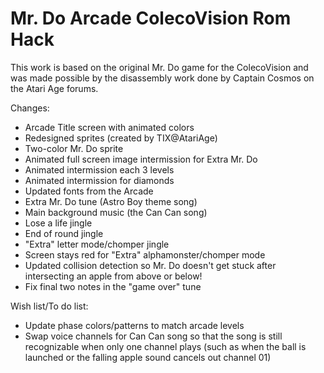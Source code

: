 # Mr. Do Arcade ColecoVision Rom Hack

This work is based on the original Mr. Do game for the ColecoVision and was made possible by the disassembly work done by Captain Cosmos on the Atari Age forums.

Changes:
- Arcade Title screen with animated colors
- Redesigned sprites (created by TIX@AtariAge)
- Two-color Mr. Do sprite 
- Animated full screen image intermission for Extra Mr. Do
- Animated  intermission each 3 levels
- Animated  intermission for diamonds
- Updated fonts from the Arcade
- Extra Mr. Do tune (Astro Boy theme song)
- Main background music (the Can Can song)
- Lose a life jingle
- End of round jingle
- "Extra" letter mode/chomper jingle
- Screen stays red for "Extra" alphamonster/chomper mode
- Updated collision detection so Mr. Do doesn't get stuck after intersecting an apple from above or below!
- Fix final two notes in the "game over" tune

Wish list/To do list:
- Update phase colors/patterns to match arcade levels
- Swap voice channels for Can Can song so that the song is still recognizable when only one channel plays (such as when the ball is launched or the falling apple sound cancels out channel 01)


